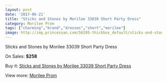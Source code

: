 ```yaml
---
layout: post
date: '2017-06-21'
title: "Sticks and Stones by Morilee 33039 Short Party Dress"
category: Morilee Prom
tags: ["charming","brand","dresses","short","morilee"]
image: http://img.princessan.com/56295-thickbox_default/sticks-and-stones-by-morilee-33039-short-party-dress.jpg
---
```

Sticks and Stones by Morilee 33039 Short Party Dress

On Sales: **$258**
<a href="https://www.princessan.com/en/morilee-prom/25201-sticks-and-stones-by-morilee-33039-short-party-dress.html"><amp-img layout="responsive" width="600" height="600" src="//img.princessan.com/56295-thickbox_default/sticks-and-stones-by-morilee-33039-short-party-dress.jpg" alt="Sticks and Stones by Morilee 33039 Short Party Dress 0" /></a>
<a href="https://www.princessan.com/en/morilee-prom/25201-sticks-and-stones-by-morilee-33039-short-party-dress.html"><amp-img layout="responsive" width="600" height="600" src="//img.princessan.com/56298-thickbox_default/sticks-and-stones-by-morilee-33039-short-party-dress.jpg" alt="Sticks and Stones by Morilee 33039 Short Party Dress 1" /></a>
<a href="https://www.princessan.com/en/morilee-prom/25201-sticks-and-stones-by-morilee-33039-short-party-dress.html"><amp-img layout="responsive" width="600" height="600" src="//img.princessan.com/56297-thickbox_default/sticks-and-stones-by-morilee-33039-short-party-dress.jpg" alt="Sticks and Stones by Morilee 33039 Short Party Dress 2" /></a>
<a href="https://www.princessan.com/en/morilee-prom/25201-sticks-and-stones-by-morilee-33039-short-party-dress.html"><amp-img layout="responsive" width="600" height="600" src="//img.princessan.com/56296-thickbox_default/sticks-and-stones-by-morilee-33039-short-party-dress.jpg" alt="Sticks and Stones by Morilee 33039 Short Party Dress 3" /></a>

Buy it: [Sticks and Stones by Morilee 33039 Short Party Dress](https://www.princessan.com/en/morilee-prom/25201-sticks-and-stones-by-morilee-33039-short-party-dress.html "Sticks and Stones by Morilee 33039 Short Party Dress")

View more: [Morilee Prom](https://www.princessan.com/en/211-morilee-prom "Morilee Prom")